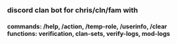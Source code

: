 <h3>discord clan bot for chris/cln/fam with</h3>
<h4>  commands: /help, /action, /temp-role, /userinfo, /clear
<br>  functions: verification, clan-sets, verify-logs, mod-logs</h4>
